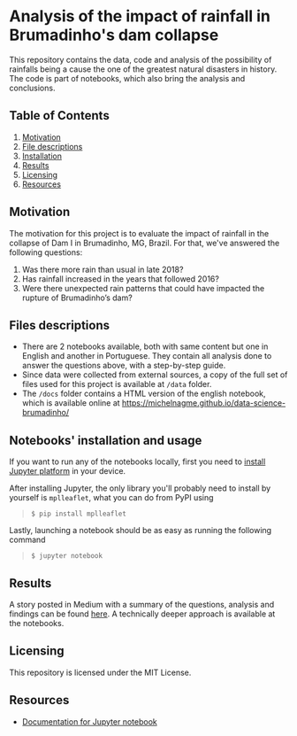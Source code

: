 # Analysis of the impact of rainfall in Brumadinho's dam collapse

This repository contains the data, code and analysis of the possibility of rainfalls being a cause the one of the greatest natural disasters in history. The code is part of notebooks, which also bring the analysis and conclusions.

## Table of Contents

1. [Motivation](#motivation)
2. [File descriptions](#files)
3. [Installation](#installation)
4. [Results](#results)
5. [Licensing](#licensing)
6. [Resources](#resources)

## Motivation <a name="motivation"></a>

The motivation for this project is to evaluate the impact of rainfall in the collapse of Dam I in Brumadinho, MG, Brazil. For that, we've answered the following questions:

1. Was there more rain than usual in late 2018?
2. Has rainfall increased in the years that followed 2016?
3. Were there unexpected rain patterns that could have impacted the rupture of Brumadinho’s dam?

## Files descriptions <a name="files"></a>

* There are 2 notebooks available, both with same content but one in English and another in Portuguese. They contain all analysis done to answer the questions above, with a step-by-step guide.
* Since data were collected from external sources, a copy of the full set of files used for this project is available at `/data` folder.
* The `/docs` folder contains a HTML version of the english notebook, which is available online at https://michelnagme.github.io/data-science-brumadinho/

## Notebooks' installation and usage <a name="installation"></a>

If you want to run any of the notebooks locally, first you need to [install Jupyter platform](https://jupyter.readthedocs.io/en/latest/install.html) in your device.

After installing Jupyter, the only library you'll probably need to install by yourself is `mplleaflet`, what you can do from PyPI using 

> `$ pip install mplleaflet`
  
Lastly, launching a notebook should be as easy as running the following command

> `$ jupyter notebook`

## Results <a name="results"></a>

A story posted in Medium with a summary of the questions, analysis and findings can be found [here](https://medium.com/@michelfnrc/they-want-us-to-believe-heavy-rain-is-one-of-the-causes-of-brumadinhos-dam-collapse-should-we-39386a7f6ee1). A technically deeper approach is available at the notebooks.

## Licensing <a name="licensing"></a>

This repository is licensed under the MIT License.

## Resources <a name="resources"></a>

- [Documentation for Jupyter notebook](https://jupyter-notebook.readthedocs.io/en/latest/)
